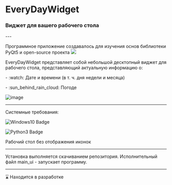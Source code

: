 <div id="header">
  <h1>EveryDayWidget</h1>
  <h3>Виджет для вашего рабочего стола</h3>
</div>
---

<div id="description">
  <p>Программное приложение создавалось для изучения основ библиотеки PyQt5 и open-source проекта <a href="https://open-meteo.com/en/docs"><img src="https://img.shields.io/badge/API-OpenMeteo-orange"/></a></p>
  <p>EveryDayWidget представляет собой небольшой десктопный виджет для рабочего стола, представляющий актуальную информацию о:</p>
  <p> - :watch: Дате и времени (в т. ч. дня недели и месяца)</p>
  <p> - :sun_behind_rain_cloud: Погоде </p>
</div>

![image](https://user-images.githubusercontent.com/71366294/190577172-ca992fde-221e-445d-bf5a-ce88d5f48486.png)



---

<div id="requirements">
  <p>Системные требования:</p>
  <p>   <img src="https://img.shields.io/badge/Windows-0078D6?style=for-the-badge&logo=windows&logoColor=white" alt="Windows10 Badge"/></p>
  <p>   <img src="https://img.shields.io/badge/-Python%203%20и%20выше-blue" alt="Python3 Badge"/></p>
  <p>   Рабочий стол без отображения иконок</p>

---

<div id="installation">
  <p>Установка выполняется скачиванием репозитория. Исполнительный файл main_ui - запускает программу.</p>
</div>


---
:hourglass: Находится в разработке

<!--![EveryDayWidget](https://user-images.githubusercontent.com/71366294/188083685-98b676ac-fceb-4a21-8a81-e79c0ec4b3a4.png) --!>
